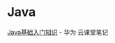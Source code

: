 # Java

[Java基础入门知识](https://classroom.devcloud.huaweicloud.com/platform?classroomId=2a9ab2dd59c746068a090aec860fc2ec) - 华为 云课堂笔记
